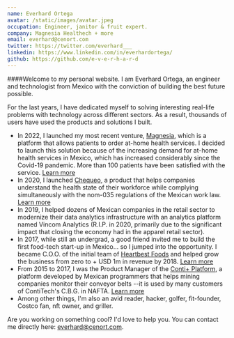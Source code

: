 ```yaml
---
name: Everhard Ortega
avatar: /static/images/avatar.jpeg
occupation: Engineer, janitor & fruit expert.
company: Magnesia Healthech + more
email: everhard@cenort.com
twitter: https://twitter.com/everhard___
linkedin: https://www.linkedin.com/in/everhardortega/
github: https://github.com/e-v-e-r-h-a-r-d
---
```


####Welcome to my personal website. I am Everhard Ortega, an engineer and technologist from Mexico with the conviction of building the best future possible. 

For the last years, I have dedicated myself to solving interesting real-life problems with technology across different sectors. As a result, thousands of users have used the products and solutions I built.  

* In 2022, I launched my most recent venture, [Magnesia](https://magnesia.mx), which is a platform that allows patients to order at-home health services. I decided to launch this solution because of the increasing demand for at-home health services in Mexico, which has increased considerably since the Covid-19 pandemic. More than 100 patients have been satisfied with the service. [Learn more](/data/blog/magnesia-healthtech.mdx)
* In 2020, I launched [Chequeo](https://chequeo.mx), a product that helps companies understand the health state of their workforce while complying simultaneously with the nom-035 regulations of the Mexican work law. [Learn more](/data/blog/chequeo.mdx)
* In 2019, I helped dozens of Mexican companies in the retail sector to modernize their data analytics infrastructure with an analytics platform named Vincom Analytics (R.I.P. in 2020, primarily due to the significant impact that closing the economy had in the apparel retail sector). 
* In 2017, while still an undergrad, a good friend invited me to build the first food-tech start-up in Mexico... so I jumped into the opportunity. I became C.O.O. of the initial team of [Heartbest Foods](https://www.heartbest.com.mx/) and helped grow the business from zero to + USD 1m in revenue by 2018. [Learn more](/data/blog/heartbest.mdx)
* From 2015 to 2017, I was the Product Manager of the [Conti+ Platform](https://contiplus.net/landing-index), a platform developed by Mexican programmers that helps mining companies monitor their conveyor belts --it is used by many customers of ContiTech's C.B.G. in NAFTA. [Learn more](/data/blog/contiplus.mdx)
* Among other things, I'm also an avid reader, hacker, golfer, fit-founder, Costco fan, nft owner, and griller.

Are you working on something cool? I'd love to help you. You can contact me directly here: everhard@cenort.com.
